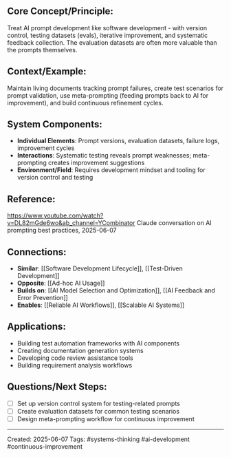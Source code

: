 ## Core Concept/Principle:
Treat AI prompt development like software development - with version control, testing datasets (evals), iterative improvement, and systematic feedback collection. The evaluation datasets are often more valuable than the prompts themselves.

## Context/Example: 
Maintain living documents tracking prompt failures, create test scenarios for prompt validation, use meta-prompting (feeding prompts back to AI for improvement), and build continuous refinement cycles.

## System Components:
- **Individual Elements**: Prompt versions, evaluation datasets, failure logs, improvement cycles
- **Interactions**: Systematic testing reveals prompt weaknesses; meta-prompting creates improvement suggestions
- **Environment/Field**: Requires development mindset and tooling for version control and testing

## Reference: 
https://www.youtube.com/watch?v=DL82mGde6wo&ab_channel=YCombinator
Claude conversation on AI prompting best practices, 2025-06-07

## Connections:
- **Similar**: [[Software Development Lifecycle]], [[Test-Driven Development]]
- **Opposite**: [[Ad-hoc AI Usage]]
- **Builds on**: [[AI Model Selection and Optimization]], [[AI Feedback and Error Prevention]]
- **Enables**: [[Reliable AI Workflows]], [[Scalable AI Systems]]

## Applications:
- Building test automation frameworks with AI components
- Creating documentation generation systems
- Developing code review assistance tools
- Building requirement analysis workflows

## Questions/Next Steps:
- [ ]  Set up version control system for testing-related prompts
- [ ]  Create evaluation datasets for common testing scenarios
- [ ]  Design meta-prompting workflow for continuous improvement

---

Created: 2025-06-07 Tags: #systems-thinking #ai-development #continuous-improvement